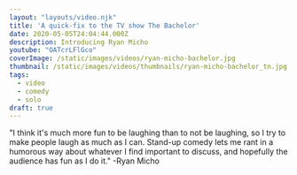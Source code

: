 ```yaml
---
layout: "layouts/video.njk"
title: 'A quick-fix to the TV show The Bachelor'
date: 2020-05-05T24:04:44.000Z
description: Introducing Ryan Micho
youtube: "OATcrLFlGco"
coverImage: /static/images/videos/ryan-micho-bachelor.jpg
thumbnail: /static/images/videos/thumbnails/ryan-micho-bachelor_tn.jpg
tags:
  - video
  - comedy
  - solo
draft: true
---
```


"I think it's much more fun to be laughing than to not be laughing, so I try to make people laugh as much as I can. Stand-up comedy lets me rant in a humorous way about whatever I find important to discuss, and hopefully the audience has fun as I do it." -Ryan Micho
